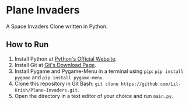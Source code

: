 # Plane Invaders
A Space Invaders Clone written in Python.

## How to Run
1. Install Python at [Python's Official Website](http://python.org).
2. Install Git at [Git's Download Page](https://git-scm.com/downloads).
3. Install Pygame and Pygame-Menu in a terminal using `pip`: `pip install pygame` and `pip install pygame-menu`.
4. Clone this repository in Git Bash: `git clone https://github.com/Lil-Krish/Plane-Invaders.git`.
5. Open the directory in a text editor of your choice and run `main.py`.
